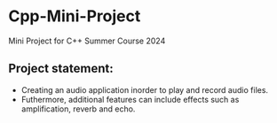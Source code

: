 # Cpp-Mini-Project
Mini Project for C++ Summer Course 2024

## Project statement: 
- Creating an audio application inorder to play and record audio files.
- Futhermore, additional features can include effects such as amplification, reverb and echo.

